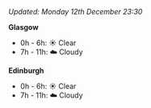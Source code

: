*Updated: Monday 12th December 23:30*

**Glasgow**

* 0h - 6h: :sunny: Clear
* 7h - 11h: :cloud: Cloudy

**Edinburgh**

* 0h - 6h: :sunny: Clear
* 7h - 11h: :cloud: Cloudy
